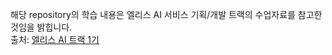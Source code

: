해당 repository의 학습 내용은 엘리스 AI 서비스 기획/개발 트랙의 수업자료를 참고한 것임을 밝힙니다.  
출처: [엘리스 AI 트랙 1기](https://aitrack.elice.io/)
